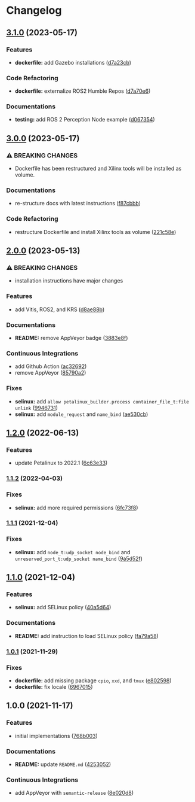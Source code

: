# Changelog

## [3.1.0](https://github.com/extra2000/xilinx-toolkit/compare/v3.0.0...v3.1.0) (2023-05-17)


### Features

* **dockerfile:** add Gazebo installations ([d7a23cb](https://github.com/extra2000/xilinx-toolkit/commit/d7a23cb3fc7c11acc906d943d3932c34aef18098))


### Code Refactoring

* **dockerfile:** externalize ROS2 Humble Repos ([d7a70e6](https://github.com/extra2000/xilinx-toolkit/commit/d7a70e6f5d4ae207a2d8e56f96ee63dd22703b7a))


### Documentations

* **testing:** add ROS 2 Perception Node example ([d067354](https://github.com/extra2000/xilinx-toolkit/commit/d067354503b4001e3fa94b9452b19939b35c7a40))

## [3.0.0](https://github.com/extra2000/xilinx-toolkit/compare/v2.0.0...v3.0.0) (2023-05-17)


### ⚠ BREAKING CHANGES

* Dockerfile has been restructured and Xilinx tools will be installed as volume.

### Documentations

* re-structure docs with latest instructions ([f87cbbb](https://github.com/extra2000/xilinx-toolkit/commit/f87cbbbea5ada1d6bc73288379cc347f177c2a60))


### Code Refactoring

* restructure Dockerfile and install Xilinx tools as volume ([221c58e](https://github.com/extra2000/xilinx-toolkit/commit/221c58efeb8350939e8c0133c6ffc15e3db11aa1))

## [2.0.0](https://github.com/extra2000/xilinx-toolkit/compare/v1.2.0...v2.0.0) (2023-05-13)


### ⚠ BREAKING CHANGES

* installation instructions have major changes

### Features

* add Vitis, ROS2, and KRS ([d8ae88b](https://github.com/extra2000/xilinx-toolkit/commit/d8ae88b70ea5b5e73d2c3ff8a4d093ceb6f14550))


### Documentations

* **README:** remove AppVeyor badge ([3883e8f](https://github.com/extra2000/xilinx-toolkit/commit/3883e8ff8985074bbae7e75e10656d6584919ff2))


### Continuous Integrations

* add Github Action ([ac32692](https://github.com/extra2000/xilinx-toolkit/commit/ac326926ec5c31b517b23fb3d6273665f66c98c9))
* remove AppVeyor ([85790a2](https://github.com/extra2000/xilinx-toolkit/commit/85790a213e1512d70caace8f487b07b32af43c4a))


### Fixes

* **selinux:** add `allow petalinux_builder.process container_file_t:file unlink` ([9946731](https://github.com/extra2000/xilinx-toolkit/commit/9946731b9901d298bff078013e5970f8846392ea))
* **selinux:** add `module_request` and `name_bind` ([ae530cb](https://github.com/extra2000/xilinx-toolkit/commit/ae530cb30799adf3943c8421f97979f976687735))

## [1.2.0](https://github.com/extra2000/petalinux-builder/compare/v1.1.2...v1.2.0) (2022-06-13)


### Features

* update Petalinux to 2022.1 ([6c63e33](https://github.com/extra2000/petalinux-builder/commit/6c63e330868cda78459dfd92b4a7ced1634ce5ec))

### [1.1.2](https://github.com/extra2000/petalinux-builder/compare/v1.1.1...v1.1.2) (2022-04-03)


### Fixes

* **selinux:** add more required permissions ([6fc73f8](https://github.com/extra2000/petalinux-builder/commit/6fc73f83ea2336391db504fbd503ecc6944d4e7d))

### [1.1.1](https://github.com/extra2000/petalinux-builder/compare/v1.1.0...v1.1.1) (2021-12-04)


### Fixes

* **selinux:** add `node_t:udp_socket node_bind` and `unreserved_port_t:udp_socket name_bind` ([9a5d52f](https://github.com/extra2000/petalinux-builder/commit/9a5d52f910f978dc35c0eb25d2b27e9f28908b91))

## [1.1.0](https://github.com/extra2000/petalinux-builder/compare/v1.0.1...v1.1.0) (2021-12-04)


### Features

* **selinux:** add SELinux policy ([40a5d64](https://github.com/extra2000/petalinux-builder/commit/40a5d647c7820dd120613cda54091e5f1b692768))


### Documentations

* **README:** add instruction to load SELinux policy ([fa79a58](https://github.com/extra2000/petalinux-builder/commit/fa79a581c5a462bad69f5fad241d2d8d62febd56))

### [1.0.1](https://github.com/extra2000/petalinux-builder/compare/v1.0.0...v1.0.1) (2021-11-29)


### Fixes

* **dockerfile:** add missing package `cpio`, `xxd`, and `tmux` ([e802598](https://github.com/extra2000/petalinux-builder/commit/e802598d988e3285f5c896871fa847b1acf2a8b3))
* **dockerfile:** fix locale ([6967015](https://github.com/extra2000/petalinux-builder/commit/69670151bd5c9cea176353b437d2298c96a48529))

## 1.0.0 (2021-11-17)


### Features

* initial implementations ([768b003](https://github.com/extra2000/petalinux-builder/commit/768b00393acd6525cbd6d68bf20d331f04200f74))


### Documentations

* **README:** update `README.md` ([4253052](https://github.com/extra2000/petalinux-builder/commit/4253052e6cc0a756972bbd4cb1bbe6cbb51ee235))


### Continuous Integrations

* add AppVeyor with `semantic-release` ([8e020d8](https://github.com/extra2000/petalinux-builder/commit/8e020d80718450511a2c2b898a7111d8455ee15a))
